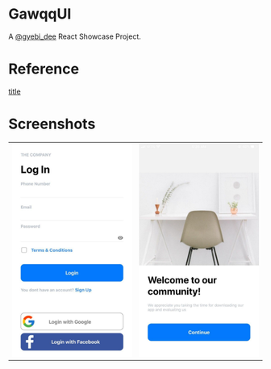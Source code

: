 # GawqqUI

A [@gyebi_dee](https://twitter.com/gyebi_dee) React Showcase Project.

# Reference
[title](https://mobbin.design/apps/gawq)

# Screenshots
<table>
  <tr>
    <td>
      <img src="https://github.com/Kgd1z/companyUI/blob/master/screenshots/login.jpg" />
    </td>
    <td>
      <img src="https://github.com/Kgd1z/companyUI/blob/master/screenshots/home.jpg" />
    </td>
  </tr>
</table>